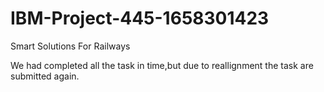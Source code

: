 # IBM-Project-445-1658301423
Smart Solutions For Railways


We had completed all the task in time,but due to reallignment the task are submitted again.
